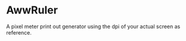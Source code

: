 AwwRuler
========

A pixel meter print out generator using the dpi of your actual screen as reference.
